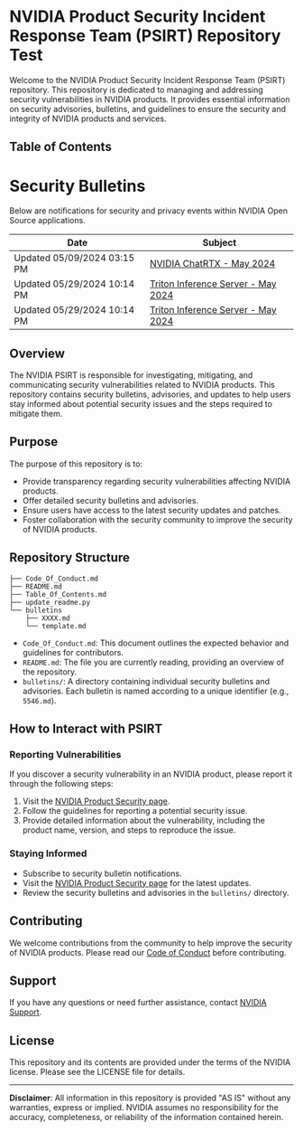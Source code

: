 
# NVIDIA Product Security Incident Response Team (PSIRT) Repository Test

Welcome to the NVIDIA Product Security Incident Response Team (PSIRT) repository. This repository is dedicated to managing and addressing security vulnerabilities in NVIDIA products. It provides essential information on security advisories, bulletins, and guidelines to ensure the security and integrity of NVIDIA products and services.

## Table of Contents
# Security Bulletins

Below are notifications for security and privacy events within NVIDIA Open Source applications.

| Date       | Subject |
|------------|---------|
| Updated 05/09/2024 03:15 PM | [NVIDIA ChatRTX - May 2024](./bulletins/5533.md) |
| Updated 05/29/2024 10:14 PM | [Triton Inference Server - May 2024](./bulletins/5546.md) |
| Updated 05/29/2024 10:14 PM | [Triton Inference Server - May 2024](./bulletins/5546.md) |

## Overview
The NVIDIA PSIRT is responsible for investigating, mitigating, and communicating security vulnerabilities related to NVIDIA products. This repository contains security bulletins, advisories, and updates to help users stay informed about potential security issues and the steps required to mitigate them.

## Purpose
The purpose of this repository is to:
- Provide transparency regarding security vulnerabilities affecting NVIDIA products.
- Offer detailed security bulletins and advisories.
- Ensure users have access to the latest security updates and patches.
- Foster collaboration with the security community to improve the security of NVIDIA products.

## Repository Structure
```
├── Code_Of_Conduct.md
├── README.md
├── Table_Of_Contents.md
├── update_readme.py
└── bulletins
    ├── XXXX.md
    └── template.md
```

- `Code_Of_Conduct.md`: This document outlines the expected behavior and guidelines for contributors.
- `README.md`: The file you are currently reading, providing an overview of the repository.
- `bulletins/`: A directory containing individual security bulletins and advisories. Each bulletin is named according to a unique identifier (e.g., `5546.md`).

## How to Interact with PSIRT

### Reporting Vulnerabilities
If you discover a security vulnerability in an NVIDIA product, please report it through the following steps:
1. Visit the [NVIDIA Product Security page](https://www.nvidia.com/en-us/security/).
2. Follow the guidelines for reporting a potential security issue.
3. Provide detailed information about the vulnerability, including the product name, version, and steps to reproduce the issue.

### Staying Informed
- Subscribe to security bulletin notifications.
- Visit the [NVIDIA Product Security page](https://www.nvidia.com/en-us/security/) for the latest updates.
- Review the security bulletins and advisories in the `bulletins/` directory.

## Contributing
We welcome contributions from the community to help improve the security of NVIDIA products. Please read our [Code of Conduct](Code_Of_Conduct.md) before contributing.

## Support
If you have any questions or need further assistance, contact [NVIDIA Support](https://www.nvidia.com/en-us/support/).

## License
This repository and its contents are provided under the terms of the NVIDIA license. Please see the LICENSE file for details.

---

**Disclaimer**: All information in this repository is provided "AS IS" without any warranties, express or implied. NVIDIA assumes no responsibility for the accuracy, completeness, or reliability of the information contained herein.

